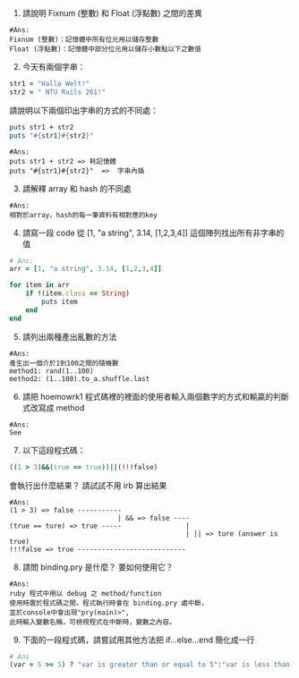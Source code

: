 1. 請說明 Fixnum (整數) 和 Float (浮點數) 之間的差異
  ```
  #Ans:
  Fixnum (整數)：記憶體中所有位元用以儲存整數
  Float (浮點數)：記憶體中部分位元用以儲存小數點以下之數值
  ``` 

2. 今天有兩個字串：
  ```ruby 
  str1 = "Hallo Welt!" 
  str2 = " NTU Rails 261!"
  ```
請說明以下兩個印出字串的方式的不同處：
  ```ruby
  puts str1 + str2
  puts "#{str1}#{str2}"
  ```
  ```
  #Ans:
  puts str1 + str2 => 耗記憶體
  puts "#{str1}#{str2}"  =>  字串內插
  ``` 
3. 請解釋 array 和 hash 的不同處
  ```
  #Ans:
  相對於array，hash的每一筆資料有相對應的key  
  ``` 

4. 請寫一段 code 從 [1, "a string", 3.14, [1,2,3,4]] 這個陣列找出所有非字串的值
  ```ruby
  # Ans:
  arr = [1, "a string", 3.14, [1,2,3,4]]

  for item in arr
      if !(item.class == String)
          puts item
      end
  end
  ```

5. 請列出兩種產出亂數的方法
  ```
  #Ans:
  產生出一個介於1到100之間的隨機數
  method1: rand(1..100) 
  method2: (1..100).to_a.shuffle.last
  
  ``` 

6. 請把 hoemowrk1 程式碼裡的裡面的使用者輸入兩個數字的方式和輸贏的判斷式改寫成 method
  ```
  #Ans:
  See 
  ``` 

7. 以下這段程式碼：
  ```ruby
  ((1 > 3)&&(true == true))||(!!!false)
  ```
  會執行出什麼結果？ 請試試不用 irb 算出結果
  ```
  #Ans:
  (1 > 3) => false -----------
                             | && => false ----
  (true == ture) => true -----                | 
                                              | || => ture (answer is true)
  !!!false => true ---------------------------
  
  ```

8. 請問 binding.pry 是什麼？ 要如何使用它？
  ```
  #Ans:
  ruby 程式中用以 debug 之 method/function
  使用時置於程式碼之間，程式執行時會在 binding.pry 處中斷，
  並於console中會出現"pry(main)>",
  此時輸入變數名稱，可檢視程式在中斷時，變數之內容。
  ```

9. 下面的一段程式碼，請嘗試用其他方法把 if...else...end 簡化成一行

  ```ruby
  # Ans
  (var = 5 >= 5) ? "var is greater than or equal to 5":"var is less than 5" 
  ```